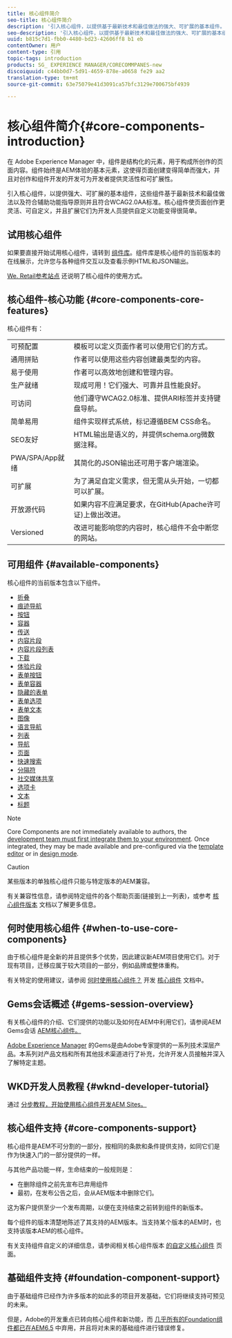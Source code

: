 ```yaml
---
title: 核心组件简介
seo-title: 核心组件简介
description: '引入核心组件，以提供基于最新技术和最佳做法的强大、可扩展的基本组件。 '
seo-description: '引入核心组件，以提供基于最新技术和最佳做法的强大、可扩展的基本组件。 '
uuid: b815c7d1-fbb0-4480-bd23-42606ff8 b1 eb
contentOwner: 用户
content-type: 引用
topic-tags: introduction
products: SG_ EXPERIENCE MANAGER/CORECOMMPANES-new
discoiquuid: c44bb0d7-5d91-4659-878e-a0658 fe29 aa2
translation-type: tm+mt
source-git-commit: 63e75079e41d3091ca57bfc3129e700675bf4939

---
```



# 核心组件简介{#core-components-introduction}

在 Adobe Experience Manager 中，组件是结构化的元素，用于构成所创作的页面内容。组件始终是AEM体验的基本元素，这使得页面创建变得简单而强大，并且对创作和组件开发的开发可为开发者提供灵活性和可扩展性。

引入核心组件，以提供强大、可扩展的基本组件，这些组件基于最新技术和最佳做法以及符合辅助功能指导原则并且符合WCAG2.0AA标准。核心组件使页面创作更灵活、可自定义，并且扩展它们为开发人员提供自定义功能变得很简单。

## 试用核心组件

如果要直接开始试用核心组件，请转到 [组件库](http://opensource.adobe.com/aem-core-wcm-components/library.html)。组件库是核心组件的当前版本的在线展示，允许您与各种组件交互以及查看示例HTML和JSON输出。

[We. Retail参考站点](https://helpx.adobe.com/experience-manager/6-4/sites/developing/using/we-retail.html) 还说明了核心组件的使用方式。

## 核心组件-核心功能 {#core-components-core-features}

核心组件有：

|  |  |
|--- |--- |
| 可预配置 | 模板可以定义页面作者可以使用它们的方式。 |
| 通用拼贴 | 作者可以使用这些内容创建最类型的内容。 |
| 易于使用 | 作者可以高效地创建和管理内容。 |
| 生产就绪 | 现成可用！它们强大、可靠并且性能良好。 |
| 可访问 | 他们遵守WCAG2.0标准、提供ARI标签并支持键盘导航。 |
| 简单易用 | 组件实现样式系统，标记遵循BEM CSS命名。 |
| SEO友好 | HTML输出是语义的，并提供schema.org微数据注释。 |
| PWA/SPA/App就绪 | 其简化的JSON输出还可用于客户端渲染。 |
| 可扩展 | 为了满足自定义需求，但无需从头开始，一切都可以扩展。 |
| 开放源代码 | 如果内容不应满足要求，在GitHub(Apache许可证)上做出改进。 |
| Versioned | 改进可能影响您的内容时，核心组件不会中断您的网站。 |

## 可用组件 {#available-components}

核心组件的当前版本包含以下组件。

* [折叠](accordion.md)
* [痕迹导航](breadcrumb.md)
* [按钮](button.md)
* [容器](container.md)
* [传送](carousel.md)
* [内容片段](content-fragment-component.md)
* [内容片段列表](content-fragment-list.md)
* [下载](download.md)
* [体验片段](experience-fragment.md)
* [表单按钮](form-button.md)
* [表单容器](form-container.md)
* [隐藏的表单](form-hidden.md)
* [表单选项](form-options.md)
* [表单文本](form-text.md)
* [图像](image.md)
* [语言导航](language-navigation.md)
* [列表](list.md)
* [导航](navigation.md)
* [页面](page.md)
* [快速搜索](quick-search.md)
* [分隔符](separator.md)
* [社交媒体共享](sharing.md)
* [选项卡](tabs.md)
* [文本](text.md)
* [标题](title.md)

>[!NOTE]
>
>Core Components are not immediately available to authors, the [development team must first integrate them to your environment](using.md). Once integrated, they may be made available and pre-configured via the [template editor](https://helpx.adobe.com/experience-manager/6-5/sites/authoring/using/templates.html) or in [design mode](https://helpx.adobe.com/experience-manager/6-5/sites/authoring/using/default-components-designmode.html).

>[!CAUTION]
>
>某些版本的单独核心组件只能与特定版本的AEM兼容。
>
>有关兼容性信息，请参阅特定组件的各个帮助页面(链接到上一列表)，或参考 [核心组件版本](versions.md) 文档以了解更多信息。

## 何时使用核心组件 {#when-to-use-core-components}

由于核心组件是全新的并且提供多个优势，因此建议新AEM项目使用它们。对于现有项目，迁移应属于较大项目的一部分，例如品牌或整体重构。

有关特定的使用建议，请参阅 [何时使用核心组件？](developing.md) 开发 [核心组件](developing.md) 文档中。

## Gems会话概述 {#gems-session-overview}

有关核心组件的介绍、它们提供的功能以及如何在AEM中利用它们，请参阅AEM Gems会话 [AEM核心组件。](https://helpx.adobe.com/experience-manager/kt/eseminars/gems/AEM-Core-Components.html)

[Adobe Experience Manager](https://helpx.adobe.com/experience-manager/kt/eseminars/gems/aem-index.html) 的Gems是由Adobe专家提供的一系列技术深层产品。本系列对产品文档和所有其他技术渠道进行了补充，允许开发人员接触并深入了解特定主题。

## WKD开发人员教程 {#wknd-developer-tutorial}

通过 [分步教程，开始使用核心组件开发AEM Sites。](https://helpx.adobe.com/experience-manager/6-5/sites/developing/using/getting-started.html)

## 核心组件支持 {#core-components-support}

核心组件是AEM不可分割的一部分，按相同的条款和条件提供支持，如同它们是作为快速入门的一部分提供的一样。

与其他产品功能一样，生命结束的一般规则是：

* 在删除组件之前先宣布已弃用组件
* 最初，在发布公告之后，会从AEM版本中删除它们。

这为客户提供至少一个发布周期，以便在支持结束之前转到组件的新版本。

每个组件的版本清楚地陈述了其支持的AEM版本。当支持某个版本的AEM时，也支持该版本AEM的核心组件。

有关支持组件自定义的详细信息，请参阅相关核心组件版本 [的自定义核心组件](customizing.md) 页面。

## 基础组件支持 {#foundation-component-support}

由于基础组件已经作为许多版本的如此多的项目开发基础，它们将继续支持可预见的未来。

但是，Adobe的开发重点已转向核心组件和新功能，而 [几乎所有的Foundation组件都已在AEM6.5](https://helpx.adobe.com/experience-manager/6-5/sites/authoring/using/default-components-foundation.html) 中弃用，并且将对未来的基础组件进行错误修复。
